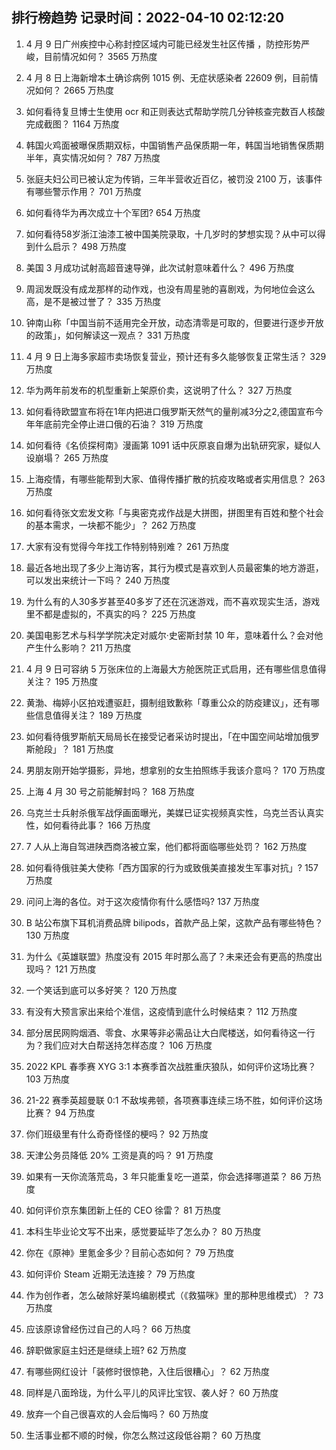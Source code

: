 
## 排行榜趋势 记录时间：2022-04-10 02:12:20
  
  1. 4 月 9 日广州疾控中心称封控区域内可能已经发生社区传播 ，防控形势严峻，目前情况如何？ 3565 万热度
    
  2. 4 月 8 日上海新增本土确诊病例 1015 例、无症状感染者 22609 例，目前情况如何？ 2665 万热度
    
  3. 如何看待复旦博士生使用 ocr 和正则表达式帮助学院几分钟核查完数百人核酸完成截图？ 1164 万热度
    
  4. 韩国火鸡面被曝保质期双标，中国销售产品保质期一年，韩国当地销售保质期半年，真实情况如何？ 787 万热度
    
  5. 张庭夫妇公司已被认定为传销，三年半营收近百亿，被罚没 2100 万，该事件有哪些警示作用？ 701 万热度
    
  6. 如何看待华为再次成立十个军团? 654 万热度
    
  7. 如何看待58岁浙江油漆工被中国美院录取，十几岁时的梦想实现？从中可以得到什么启示？ 498 万热度
    
  8. 美国 3 月成功试射高超音速导弹，此次试射意味着什么？ 496 万热度
    
  9. 周润发既没有成龙那样的动作戏，也没有周星驰的喜剧戏，为何地位会这么高，是不是被过誉了？ 335 万热度
    
  10. 钟南山称「中国当前不适用完全开放，动态清零是可取的，但要进行逐步开放的政策」，如何解读这一观点？ 331 万热度
    
  11. 4 月 9 日上海多家超市卖场恢复营业，预计还有多久能够恢复正常生活？ 329 万热度
    
  12. 华为两年前发布的机型重新上架原价卖，这说明了什么？ 327 万热度
    
  13. 如何看待欧盟宣布将在1年内把进口俄罗斯天然气的量削减3分之2,德国宣布今年年底前完全停止进口俄的石油？ 319 万热度
    
  14. 如何看待《名侦探柯南》漫画第 1091 话中灰原哀自爆为出轨研究家，疑似人设崩塌？ 265 万热度
    
  15. 上海疫情，有哪些能帮到大家、值得传播扩散的抗疫攻略或者实用信息？ 263 万热度
    
  16. 如何看待张文宏发文称「与奥密克戎作战是大拼图，拼图里有百姓和整个社会的基本需求，一块都不能少」？ 262 万热度
    
  17. 大家有没有觉得今年找工作特别特别难？ 261 万热度
    
  18. 最近各地出现了多少上海访客，其行为模式是喜欢到人员最密集的地方游逛，可以发出来统计一下吗？ 240 万热度
    
  19. 为什么有的人30多岁甚至40多岁了还在沉迷游戏，而不喜欢现实生活，游戏里不都是虚拟的，不真实的吗？ 225 万热度
    
  20. 美国电影艺术与科学学院决定对威尔·史密斯封禁 10 年，意味着什么？会对他产生什么影响？ 211 万热度
    
  21. 4 月 9 日可容纳 5 万张床位的上海最大方舱医院正式启用，还有哪些信息值得关注？ 195 万热度
    
  22. 黄渤、梅婷小区拍戏遭驱赶，摄制组致歉称「尊重公众的防疫建议」，还有哪些信息值得关注？ 189 万热度
    
  23. 如何看待俄罗斯航天局局长在接受记者采访时提出，「在中国空间站增加俄罗斯舱段」？ 181 万热度
    
  24. 男朋友刚开始学摄影，异地，想拿别的女生拍照练手我该介意吗？ 170 万热度
    
  25. 上海 4 月 30 号之前能解封吗？ 168 万热度
    
  26. 乌克兰士兵射杀俄军战俘画面曝光，美媒已证实视频真实性，乌克兰否认真实性，如何看待此事？ 166 万热度
    
  27. 7 人从上海自驾进陕西商洛被立案，他们都将面临哪些处罚？ 162 万热度
    
  28. 如何看待俄驻美大使称「西方国家的行为或致俄美直接发生军事对抗」? 157 万热度
    
  29. 问问上海的各位。对于这次疫情你有什么感悟吗? 137 万热度
    
  30. B 站公布旗下耳机消费品牌 bilipods，首款产品上架，这款产品有哪些特色？ 130 万热度
    
  31. 为什么《英雄联盟》热度没有 2015 年时那么高了？未来还会有更高的热度出现吗？ 121 万热度
    
  32. 一个笑话到底可以多好笑？ 120 万热度
    
  33. 有没有大预言家出来给个准信，这疫情到底什么时候结束？ 112 万热度
    
  34. 部分居民网购烟酒、零食、水果等非必需品让大白爬楼送，如何看待这一行为？我们应对大白帮送持怎样态度？ 106 万热度
    
  35. 2022 KPL 春季赛 XYG 3:1 本赛季首次战胜重庆狼队，如何评价这场比赛？ 103 万热度
    
  36. 21-22 赛季英超曼联 0:1 不敌埃弗顿，各项赛事连续三场不胜，如何评价这场比赛？ 94 万热度
    
  37. 你们班级里有什么奇奇怪怪的梗吗？ 92 万热度
    
  38. 天津公务员降低 20% 工资是真的吗？ 91 万热度
    
  39. 如果有一天你流落荒岛，3 年只能重复吃一道菜，你会选择哪道菜？ 86 万热度
    
  40. 如何评价京东集团新上任的 CEO 徐雷？ 81 万热度
    
  41. 本科生毕业论文写不出来，感觉要延毕了怎么办？ 80 万热度
    
  42. 你在《原神》里氪金多少？目前心态如何？ 79 万热度
    
  43. 如何评价 Steam 近期无法连接？ 79 万热度
    
  44. 作为创作者，怎么破除好莱坞编剧模式（《救猫咪》里的那种思维模式）？ 73 万热度
    
  45. 应该原谅曾经伤过自己的人吗？ 66 万热度
    
  46. 辞职做家庭主妇还是继续上班? 62 万热度
    
  47. 有哪些网红设计「装修时很惊艳，入住后很糟心」？ 62 万热度
    
  48. 同样是八面玲珑，为什么平儿的风评比宝钗、袭人好？ 60 万热度
    
  49. 放弃一个自己很喜欢的人会后悔吗？ 60 万热度
    
  50. 生活事业都不顺的时候，你怎么熬过这段低谷期？ 60 万热度
    